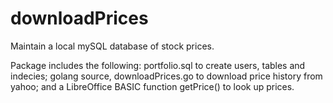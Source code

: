 # downloadPrices

Maintain a local mySQL database of stock prices.

Package includes the following:
portfolio.sql to create users, tables and indecies;
golang source, downloadPrices.go to download price history from yahoo; 
and a LibreOffice BASIC function getPrice() to look up prices.

